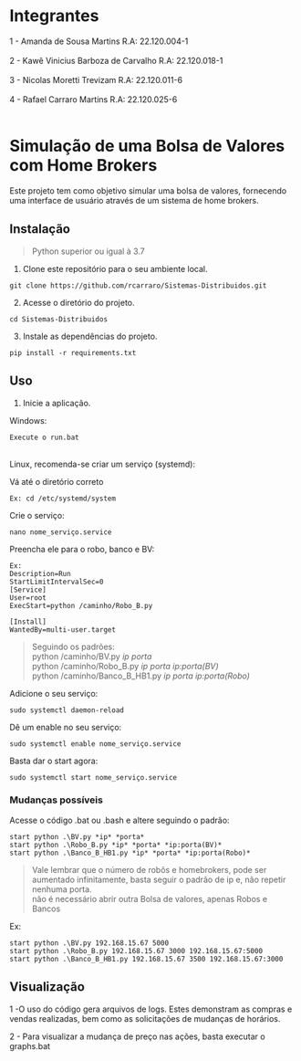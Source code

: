 # Integrantes

1 - Amanda de Sousa Martins           R.A: 22.120.004-1<br><br>
2 - Kawê Vinicius Barboza de Carvalho R.A: 22.120.018-1<br><br>
3 - Nicolas Moretti Trevizam          R.A: 22.120.011-6<br><br>
4 - Rafael Carraro Martins            R.A: 22.120.025-6<br><br>

# Simulação de uma Bolsa de Valores com Home Brokers

Este projeto tem como objetivo simular uma bolsa de valores, fornecendo uma interface de usuário através de um sistema de home brokers.

## Instalação

>Python superior ou igual à 3.7

1. Clone este repositório para o seu ambiente local.

```
git clone https://github.com/rcarraro/Sistemas-Distribuidos.git
```
2. Acesse o diretório do projeto.

```
cd Sistemas-Distribuidos
```

3. Instale as dependências do projeto.

```
pip install -r requirements.txt
```

## Uso

1. Inicie a aplicação.

Windows:
```
Execute o run.bat
```
<br>
Linux, recomenda-se criar um serviço (systemd):

Vá até o diretório correto
```
Ex: cd /etc/systemd/system
```

Crie o serviço:
```
nano nome_serviço.service
```

Preencha ele para o robo, banco e BV:
```
Ex:
Description=Run
StartLimitIntervalSec=0
[Service]
User=root
ExecStart=python /caminho/Robo_B.py 

[Install]
WantedBy=multi-user.target
```
>Seguindo os padrões:<br>
>python /caminho/BV.py *ip* *porta*<br>
>python /caminho/Robo_B.py *ip* *porta* *ip:porta(BV)*<br>
>python /caminho/Banco_B_HB1.py *ip* *porta* *ip:porta(Robo)*<br>


Adicione o seu serviço:
```
sudo systemctl daemon-reload
```

Dê um enable no seu serviço:
```
sudo systemctl enable nome_serviço.service
```

Basta dar o start agora:
```
sudo systemctl start nome_serviço.service
```

### Mudanças possíveis

Acesse o código .bat ou .bash e altere seguindo o padrão:
```
start python .\BV.py *ip* *porta*
start python .\Robo_B.py *ip* *porta* *ip:porta(BV)*
start python .\Banco_B_HB1.py *ip* *porta* *ip:porta(Robo)*
```

>Vale lembrar que o número de robôs e homebrokers, pode ser aumentado infinitamente, basta seguir o padrão de ip e, não repetir nenhuma porta.<br>
>não é necessário abrir outra Bolsa de valores, apenas Robos e Bancos

Ex:

```
start python .\BV.py 192.168.15.67 5000
start python .\Robo_B.py 192.168.15.67 3000 192.168.15.67:5000
start python .\Banco_B_HB1.py 192.168.15.67 3500 192.168.15.67:3000
```
## Visualização

1 -O uso do código gera arquivos de logs. Estes demonstram as compras e vendas realizadas, bem como as solicitações de mudanças de horários.

2 - Para visualizar a mudança de preço nas ações, basta executar o graphs.bat
